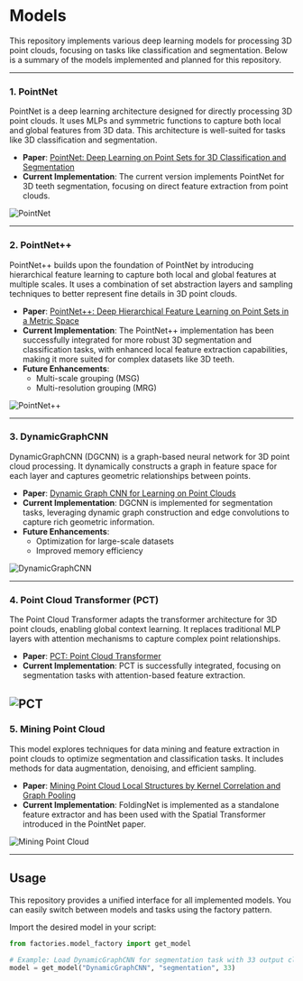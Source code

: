 # Models

This repository implements various deep learning models for processing 3D point clouds, focusing on tasks like classification and segmentation. Below is a summary of the models implemented and planned for this repository.

---

### 1. PointNet
PointNet is a deep learning architecture designed for directly processing 3D point clouds. It uses MLPs and symmetric functions to capture both local and global features from 3D data. This architecture is well-suited for tasks like 3D classification and segmentation.

- **Paper**: [PointNet: Deep Learning on Point Sets for 3D Classification and Segmentation](https://arxiv.org/abs/1612.00593)
- **Current Implementation**: The current version implements PointNet for 3D teeth segmentation, focusing on direct feature extraction from point clouds.

![PointNet](/images/PointNet/PointNet.png)

---

### 2. PointNet++
PointNet++ builds upon the foundation of PointNet by introducing hierarchical feature learning to capture both local and global features at multiple scales. It uses a combination of set abstraction layers and sampling techniques to better represent fine details in 3D point clouds.

- **Paper**: [PointNet++: Deep Hierarchical Feature Learning on Point Sets in a Metric Space](https://arxiv.org/abs/1706.02413)
- **Current Implementation**: The PointNet++ implementation has been successfully integrated for more robust 3D segmentation and classification tasks, with enhanced local feature extraction capabilities, making it more suited for complex datasets like 3D teeth.
- **Future Enhancements**:
  - Multi-scale grouping (MSG)
  - Multi-resolution grouping (MRG)

![PointNet++](/images/PointNet/PointNetpp.png)

---

### 3. DynamicGraphCNN
DynamicGraphCNN (DGCNN) is a graph-based neural network for 3D point cloud processing. It dynamically constructs a graph in feature space for each layer and captures geometric relationships between points.

- **Paper**: [Dynamic Graph CNN for Learning on Point Clouds](https://arxiv.org/abs/1801.07829)
- **Current Implementation**: DGCNN is implemented for segmentation tasks, leveraging dynamic graph construction and edge convolutions to capture rich geometric information.
- **Future Enhancements**:
  - Optimization for large-scale datasets
  - Improved memory efficiency

![DynamicGraphCNN](/images/Graphs/DynamicGraphCNN.png)

---

### 4. Point Cloud Transformer (PCT)
The Point Cloud Transformer adapts the transformer architecture for 3D point clouds, enabling global context learning. It replaces traditional MLP layers with attention mechanisms to capture complex point relationships.

- **Paper**: [PCT: Point Cloud Transformer](https://arxiv.org/abs/2012.09688)
- **Current Implementation**: PCT is successfully integrated, focusing on segmentation tasks with attention-based feature extraction.

![PCT](/images/transformers/PCT/PCTArchitecture.png)
---

### 5. Mining Point Cloud
This model explores techniques for data mining and feature extraction in point clouds to optimize segmentation and classification tasks. It includes methods for data augmentation, denoising, and efficient sampling.

- **Paper**: [Mining Point Cloud Local Structures by Kernel Correlation and Graph Pooling](https://arxiv.org/pdf/1712.06760)
- **Current Implementation**: FoldingNet is implemented as a standalone feature extractor and has been used with the Spatial Transformer introduced in the PointNet paper.

![Mining Point Cloud](/images/Graphs/MiningPointCloud.png)

---

## Usage  
This repository provides a unified interface for all implemented models. You can easily switch between models and tasks using the factory pattern.

Import the desired model in your script:  
```python  
from factories.model_factory import get_model

# Example: Load DynamicGraphCNN for segmentation task with 33 output classes
model = get_model("DynamicGraphCNN", "segmentation", 33)

